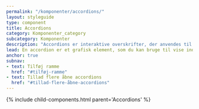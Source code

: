 ```yaml
---
permalink: "/komponenter/accordions/"
layout: styleguide
type: component
title: Accordions
category: Komponenter_category
subcategory: Komponenter
description: "Accordions er interaktive overskrifter, der anvendes til at skjule og vise det relaterede indhold."
lead: En accordion er et grafisk element, som du kan bruge til vise indhold med. Accordions bliver fremvist i lodret rækkefølge med synlig overskrift. Ved at klikke på accordion folder beskrivelsen af indholdet sig ud. Klikker du igen, folder beskrivelsen sammen igen.
anchor: true
subnav:
- text: Tilføj ramme
  href: "#tilføj-ramme"
- text: Tillad flere åbne accordions
  href: "#tillad-flere-åbne-accordions"
---
```

{% include child-components.html parent='Accordions' %}
